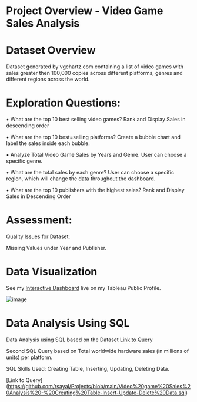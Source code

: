 

# Project Overview - Video Game Sales Analysis


# Dataset Overview

Dataset generated by vgchartz.com containing a list of video games with sales greater then 100,000 copies across different platforms, genres and different regions across the world. 




#  Exploration Questions: 



•	What are the top 10 best selling video games? Rank and Display Sales in descending order 

•	What are the top 10 best=selling platforms? Create a bubble chart and label the sales inside each bubble. 

•	Analyze Total Video Game Sales by Years and Genre. User can choose a specific genre. 

•	What are the total sales by each genre? User can choose a specific region, which will change the data throughout the dashboard. 

•	What are the top 10 publishers with the highest sales? Rank and Display Sales in Descending Order 

# Assessment: 

Quality Issues for Dataset: 

Missing Values under Year and Publisher. 

# Data Visualization

See my [Interactive Dashboard](https://public.tableau.com/app/profile/raman.sayal/viz/VideoGameSalesDashboard_16817646238000/Dashboard1?publish=yes) live on my Tableau Public Profile. 
 

![image](https://user-images.githubusercontent.com/130886258/232969936-749c74e7-3d23-49c8-ac3c-0dea918fbb81.png)

# Data Analysis Using SQL


Data Analysis using SQL based on the Dataset
[Link to Query](https://github.com/rsayal/Projects/blob/main/Exploratory%20Data%20Analysis%20-%20Video%20Game%20Sales%20-%20SQL.sql)


Second SQL Query based on Total worldwide hardware sales (in millions of units) per platform. 

SQL Skills Used: Creating Table, Inserting, Updating, Deleting Data. 

[Link to Query] (https://github.com/rsayal/Projects/blob/main/Video%20game%20Sales%20Analysis%20-%20Creating%20Table-Insert-Update-Delete%20Data.sql)









